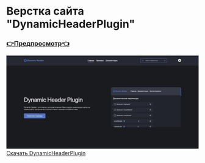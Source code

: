 # Верстка сайта "DynamicHeaderPlugin" 
### [👉Предпросмотр👈](https://franzzzz1.github.io/DynamicHeaderPlugin/)
![Preview Image](https://github.com/FranzZZz1/DynamicHeaderPlugin/raw/main/img/preview/1.jpg)
<a href="https://github.com/FranzZZz1/DynamicHeaderPlugin/main/dh-plugin.js" download>Скачать DynamicHeaderPlugin</a>
